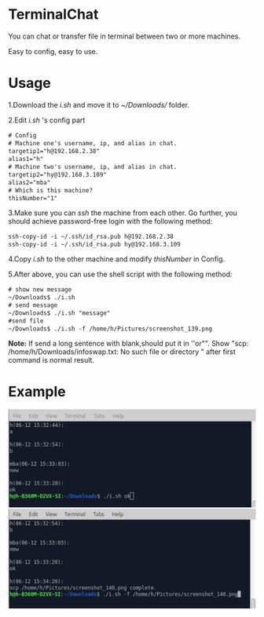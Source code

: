 # TerminalChat
You can chat or transfer file in terminal between two or more machines.

Easy to config, easy to use.

# Usage
1.Download the *i.sh* and move it to *~/Downloads/* folder.

2.Edit *i.sh* 's config part
```
# Config
# Machine one's username, ip, and alias in chat.
targetip1="h@192.168.2.38"
alias1="h"
# Machine two's username, ip, and alias in chat.
targetip2="hy@192.168.3.109"
alias2="mba"
# Which is this machine?
thisNumber="1"
```

3.Make sure you can *ssh* the machine from each other.
Go further, you should achieve password-free login with the following method:
```
ssh-copy-id -i ~/.ssh/id_rsa.pub h@192.168.2.38
ssh-copy-id -i ~/.ssh/id_rsa.pub hy@192.168.3.109
```
 
4.Copy *i.sh* to the other machine and modify *thisNumber* in Config.

5.After above, you can use the shell script  with the following method:
```
# show new message
~/Downloads$ ./i.sh
# send message
~/Downloads$ ./i.sh "message"
#send file
~/Downloads$ ./i.sh -f /home/h/Pictures/screenshot_139.png
```
**Note:**
If send a long sentence with blank,should put it in ''or"".
Show "scp: /home/h/Downloads/infoswap.txt: No such file or directory
" after first command is normal result.  
  
# Example
![pic1](https://github.com/Inspiring26/TerminalChat/raw/master/example/screenshot_140.png)
![pic2](https://github.com/Inspiring26/TerminalChat/raw/master/example/screenshot_141.png)

